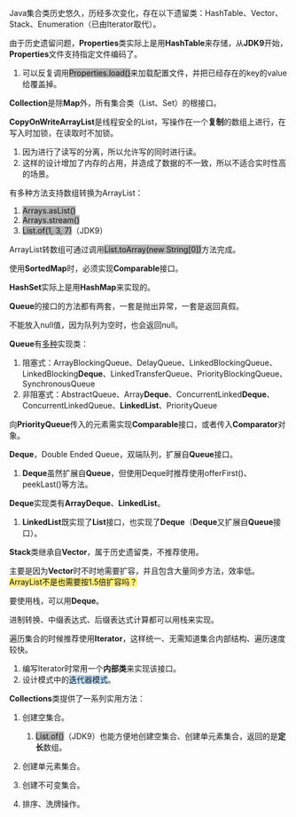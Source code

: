 Java集合类历史悠久，历经多次变化，存在以下遗留类：HashTable、Vector、Stack、Enumeration（已由Iterator取代）。

由于历史遗留问题，**Properties**类实际上是用**HashTable**来存储，从**JDK9**开始，**Properties**文件支持指定文件编码了。

1. 可以反复调用<span style=background:#b3b3b3>Properties.load()</span>来加载配置文件，并把已经存在的key的value给覆盖掉。



**Collection**是除**Map**外，所有集合类（List、Set）的根接口。

**CopyOnWriteArrayList**是线程安全的List，写操作在一个**复制**的数组上进行，在写入时加锁，在读取时不加锁。

1. 因为进行了读写的分离，所以允许写的同时进行读。
2. 这样的设计增加了内存的占用，并造成了数据的不一致，所以不适合实时性高的场景。

有多种方法支持数组转换为ArrayList：

1. <span style=background:#b3b3b3>Arrays.asList()</span>
2. <span style=background:#b3b3b3>Arrays.stream()</span>
3. <span style=background:#b3b3b3>List.of(1, 3, 7)</span>（JDK9）

ArrayList转数组可通过调用<span style=background:#b3b3b3>List.toArray(new String[0])</span>方法完成。



使用**SortedMap**时，必须实现**Comparable**接口。

**HashSet**实际上是用**HashMap**来实现的。



**Queue**的接口的方法都有两套，一套是抛出异常，一套是返回真假。

不能放入null值，因为队列为空时，也会返回null。

**Queue**有[多种](https://docs.oracle.com/en/java/javase/15/docs/api/java.base/java/util/Queue.html)实现类：

1. 阻塞式：ArrayBlockingQueue、DelayQueue、LinkedBlockingQueue、LinkedBlocking**Deque**、LinkedTransferQueue、PriorityBlockingQueue、SynchronousQueue
2. 非阻塞式：AbstractQueue、Array**Deque**、ConcurrentLinked**Deque**、ConcurrentLinkedQueue、**LinkedList**、PriorityQueue

向**PriorityQueue**传入的元素需实现**Comparable**接口，或者传入**Comparator**对象。



**Deque**，Double Ended Queue，双端队列，扩展自**Queue**接口。

1. **Deque**虽然扩展自**Queue**，但使用Deque时推荐使用offerFirst()、peekLast()等方法。

**Deque**实现类有**ArrayDeque**、**LinkedList**。

1. **LinkedList**既实现了**List**接口，也实现了**Deque**（**Deque**又扩展自**Queue**接口）。



**Stack**类继承自**Vector**，属于历史遗留类，不推荐使用。

主要是因为**Vector**时不时地需要扩容，并且包含大量同步方法，效率低。<span style=background:#ffee7c>ArrayList不是也需要按1.5倍扩容吗？</span>

要使用栈，可以用**Deque**。

进制转换、中缀表达式、后缀表达式计算都可以用栈来实现。

遍历集合的时候推荐使用**Iterator**，这样统一、无需知道集合内部结构、遍历速度较快。

1. 编写Iterator时常用一个**内部类**来实现该接口。
2. 设计模式中的<span style=background:#c2e2ff>迭代器模式</span>。

**Collections**类提供了一系列实用方法：

1. 创建空集合。
   1. <span style=background:#b3b3b3>List.of()</span>（JDK9）也能方便地创建空集合、创建单元素集合，返回的是**定长**数组。

2. 创建单元素集合。

3. 创建不可变集合。

4. 排序、洗牌操作。